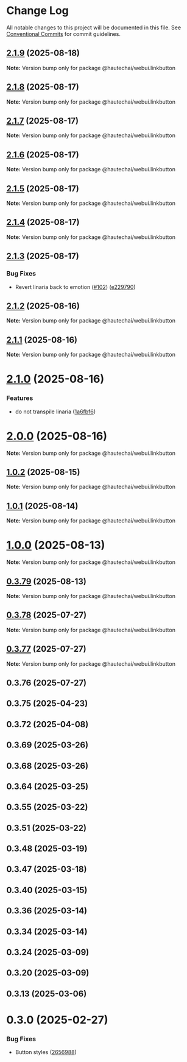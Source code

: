 # Change Log

All notable changes to this project will be documented in this file.
See [Conventional Commits](https://conventionalcommits.org) for commit guidelines.

## [2.1.9](https://github.com/HautechAI/webui/compare/@hautechai/webui.linkbutton@2.1.8...@hautechai/webui.linkbutton@2.1.9) (2025-08-18)

**Note:** Version bump only for package @hautechai/webui.linkbutton

## [2.1.8](https://github.com/HautechAI/webui/compare/@hautechai/webui.linkbutton@2.1.7...@hautechai/webui.linkbutton@2.1.8) (2025-08-17)

**Note:** Version bump only for package @hautechai/webui.linkbutton

## [2.1.7](https://github.com/HautechAI/webui/compare/@hautechai/webui.linkbutton@2.1.6...@hautechai/webui.linkbutton@2.1.7) (2025-08-17)

**Note:** Version bump only for package @hautechai/webui.linkbutton

## [2.1.6](https://github.com/HautechAI/webui/compare/@hautechai/webui.linkbutton@2.1.5...@hautechai/webui.linkbutton@2.1.6) (2025-08-17)

**Note:** Version bump only for package @hautechai/webui.linkbutton

## [2.1.5](https://github.com/HautechAI/webui/compare/@hautechai/webui.linkbutton@2.1.4...@hautechai/webui.linkbutton@2.1.5) (2025-08-17)

**Note:** Version bump only for package @hautechai/webui.linkbutton

## [2.1.4](https://github.com/HautechAI/webui/compare/@hautechai/webui.linkbutton@2.1.3...@hautechai/webui.linkbutton@2.1.4) (2025-08-17)

**Note:** Version bump only for package @hautechai/webui.linkbutton

## [2.1.3](https://github.com/HautechAI/webui/compare/@hautechai/webui.linkbutton@2.1.2...@hautechai/webui.linkbutton@2.1.3) (2025-08-17)

### Bug Fixes

- Revert linaria back to emotion ([#102](https://github.com/HautechAI/webui/issues/102)) ([e229790](https://github.com/HautechAI/webui/commit/e229790dae8eba4b3037bbe41365e5a73ab7f6dc))

## [2.1.2](https://github.com/HautechAI/webui/compare/@hautechai/webui.linkbutton@2.1.1...@hautechai/webui.linkbutton@2.1.2) (2025-08-16)

**Note:** Version bump only for package @hautechai/webui.linkbutton

## [2.1.1](https://github.com/HautechAI/webui/compare/@hautechai/webui.linkbutton@2.1.0...@hautechai/webui.linkbutton@2.1.1) (2025-08-16)

**Note:** Version bump only for package @hautechai/webui.linkbutton

# [2.1.0](https://github.com/HautechAI/webui/compare/@hautechai/webui.linkbutton@1.0.2...@hautechai/webui.linkbutton@2.1.0) (2025-08-16)

### Features

- do not transpile linaria ([1a6fbf6](https://github.com/HautechAI/webui/commit/1a6fbf6353a0e5028040006b5045170cf83f1ba0))

# [2.0.0](https://github.com/HautechAI/webui/compare/@hautechai/webui.linkbutton@1.0.2...@hautechai/webui.linkbutton@2.0.0) (2025-08-16)

**Note:** Version bump only for package @hautechai/webui.linkbutton

## [1.0.2](https://github.com/HautechAI/webui/compare/@hautechai/webui.linkbutton@1.0.1...@hautechai/webui.linkbutton@1.0.2) (2025-08-15)

**Note:** Version bump only for package @hautechai/webui.linkbutton

## [1.0.1](https://github.com/HautechAI/webui/compare/@hautechai/webui.linkbutton@1.0.0...@hautechai/webui.linkbutton@1.0.1) (2025-08-14)

**Note:** Version bump only for package @hautechai/webui.linkbutton

# [1.0.0](https://github.com/HautechAI/webui/compare/@hautechai/webui.linkbutton@0.3.79...@hautechai/webui.linkbutton@1.0.0) (2025-08-13)

**Note:** Version bump only for package @hautechai/webui.linkbutton

## [0.3.79](https://github.com/HautechAI/webui/compare/@hautechai/webui.linkbutton@0.3.78...@hautechai/webui.linkbutton@0.3.79) (2025-08-13)

**Note:** Version bump only for package @hautechai/webui.linkbutton

## [0.3.78](https://github.com/HautechAI/webui/compare/@hautechai/webui.linkbutton@0.3.77...@hautechai/webui.linkbutton@0.3.78) (2025-07-27)

**Note:** Version bump only for package @hautechai/webui.linkbutton

## [0.3.77](https://github.com/HautechAI/webui/compare/@hautechai/webui.linkbutton@0.3.76...@hautechai/webui.linkbutton@0.3.77) (2025-07-27)

**Note:** Version bump only for package @hautechai/webui.linkbutton

## 0.3.76 (2025-07-27)

## 0.3.75 (2025-04-23)

## 0.3.72 (2025-04-08)

## 0.3.69 (2025-03-26)

## 0.3.68 (2025-03-26)

## 0.3.64 (2025-03-25)

## 0.3.55 (2025-03-22)

## 0.3.51 (2025-03-22)

## 0.3.48 (2025-03-19)

## 0.3.47 (2025-03-18)

## 0.3.40 (2025-03-15)

## 0.3.36 (2025-03-14)

## 0.3.34 (2025-03-14)

## 0.3.24 (2025-03-09)

## 0.3.20 (2025-03-09)

## 0.3.13 (2025-03-06)

# 0.3.0 (2025-02-27)

### Bug Fixes

- Button styles ([2656988](https://github.com/HautechAI/webui/commit/2656988763cfa46585598d7a8840805249487753))
